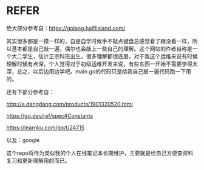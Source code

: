 # REFER

绝大部分参考自：https://golang.halfiisland.com/

其实很多都是一摸一样的，自是自学时候手不敲点键盘总感觉看了跟没看一样，所以基本都是自己敲一遍，偶尔也会敲上一些自己的理解。这个网站的作者自称是一个大二学生，估计正宗科班出生，很多理解都很底层，对于我这个运维来说有时候理解时候有点深，个人觉得对于初级运维开发来说，有些东西一开始不需要学得太深，总之，以后边用边学吧。main.go的代码只是给我自己敲一遍代码跑一下用的。

还有下部分参考自：

http://e.dangdang.com/products/1901320520.html

https://go.dev/ref/spec#Constants

https://learnku.com/go/t/24715

以及：google

这个repo将作为类似我的个人在线笔记本长期维护，主要就是给自己方便查资料复习和更新理解用的而已。
